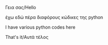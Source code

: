 Γεια σας/Hello

έχω εδώ πέρα διαφόρους κώδικες της python

I have various python codes here

That's it/Αυτά τέλος
